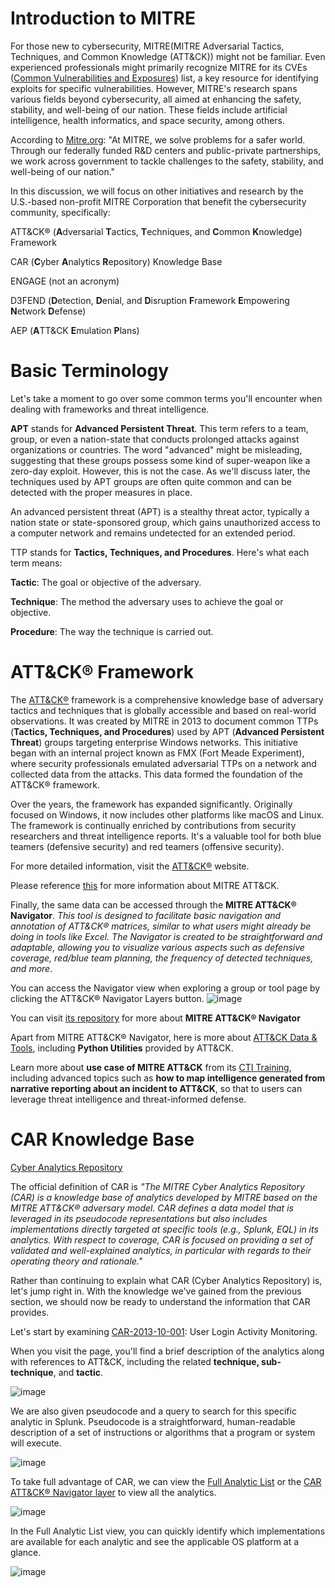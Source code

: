 # Introduction to MITRE

For those new to cybersecurity, MITRE(MITRE Adversarial Tactics, Techniques, and Common Knowledge (ATT&CK)) might not be familiar. Even experienced professionals might primarily recognize MITRE for its CVEs ([Common Vulnerabilities and Exposures](https://cve.mitre.org/)) list, a key resource for identifying exploits for specific vulnerabilities. However, MITRE's research spans various fields beyond cybersecurity, all aimed at enhancing the safety, stability, and well-being of our nation. These fields include artificial intelligence, health informatics, and space security, among others.

According to [Mitre.org](https://www.mitre.org/who-we-are): "At MITRE, we solve problems for a safer world. Through our federally funded R&D centers and public-private partnerships, we work across government to tackle challenges to the safety, stability, and well-being of our nation."

In this discussion, we will focus on other initiatives and research by the U.S.-based non-profit MITRE Corporation that benefit the cybersecurity community, specifically:

ATT&CK® (**A**dversarial **T**actics, **T**echniques, and **C**ommon **K**nowledge) Framework

CAR (**C**yber **A**nalytics **R**epository) Knowledge Base

ENGAGE (not an acronym)

D3FEND (**D**etection, **D**enial, and **D**isruption **F**ramework **E**mpowering **N**etwork **D**efense)

AEP (**A**TT&CK **E**mulation **P**lans)

# Basic Terminology

Let's take a moment to go over some common terms you'll encounter when dealing with frameworks and threat intelligence.

**APT** stands for **Advanced Persistent Threat**. This term refers to a team, group, or even a nation-state that conducts prolonged attacks against organizations or countries. The word "advanced" might be misleading, suggesting that these groups possess some kind of super-weapon like a zero-day exploit. However, this is not the case. As we'll discuss later, the techniques used by APT groups are often quite common and can be detected with the proper measures in place. 

An advanced persistent threat (APT) is a stealthy threat actor, typically a nation state or state-sponsored group, which gains unauthorized access to a computer network and remains undetected for an extended period.

TTP stands for **Tactics, Techniques, and Procedures**. Here's what each term means:

**Tactic**: The goal or objective of the adversary.

**Technique**: The method the adversary uses to achieve the goal or objective.

**Procedure**: The way the technique is carried out.

# ATT&CK® Framework

The [ATT&CK®](https://attack.mitre.org/) framework is a comprehensive knowledge base of adversary tactics and techniques that is globally accessible and based on real-world observations. It was created by MITRE in 2013 to document common TTPs (**Tactics, Techniques, and Procedures**) used by APT (**Advanced Persistent Threat**) groups targeting enterprise Windows networks. This initiative began with an internal project known as FMX (Fort Meade Experiment), where security professionals emulated adversarial TTPs on a network and collected data from the attacks. This data formed the foundation of the ATT&CK® framework.

Over the years, the framework has expanded significantly. Originally focused on Windows, it now includes other platforms like macOS and Linux. The framework is continually enriched by contributions from security researchers and threat intelligence reports. It's a valuable tool for both blue teamers (defensive security) and red teamers (offensive security).

For more detailed information, visit the [ATT&CK®](https://attack.mitre.org/) website.

Please reference [this](https://www.techtarget.com/searchsecurity/definition/MITRE-ATTCK-framework) for more information about MITRE ATT&CK.

Finally, the same data can be accessed through the **MITRE ATT&CK® Navigator**. *This tool is designed to facilitate basic navigation and annotation of ATT&CK® matrices, similar to what users might already be doing in tools like Excel. The Navigator is created to be straightforward and adaptable, allowing you to visualize various aspects such as defensive coverage, red/blue team planning, the frequency of detected techniques, and more*.

You can access the Navigator view when exploring a group or tool page by clicking the ATT&CK® Navigator Layers button.
![image](https://github.com/user-attachments/assets/40527db0-50c9-4dca-9e75-89d5cbc18da2)

You can visit [its repository](https://github.com/mitre-attack/attack-navigator/) for more about **MITRE ATT&CK® Navigator**

Apart from MITRE ATT&CK® Navigator, here is more about [ATT&CK Data & Tools](https://attack.mitre.org/resources/attack-data-and-tools/), including **Python Utilities** provided by ATT&CK.

Learn more about **use case of MITRE ATT&CK** from its [CTI Training](https://attack.mitre.org/resources/learn-more-about-attack/training/cti/), including advanced topics such as **how to map intelligence generated from narrative reporting about an incident to ATT&CK**, so that to users can leverage threat intelligence and threat-informed defense.

# CAR Knowledge Base

[Cyber Analytics Repository](https://car.mitre.org/)

The official definition of CAR is *"The MITRE Cyber Analytics Repository (CAR) is a knowledge base of analytics developed by MITRE based on the MITRE ATT&CK® adversary model. CAR defines a data model that is leveraged in its pseudocode representations but also includes implementations directly targeted at specific tools (e.g., Splunk, EQL) in its analytics. With respect to coverage, CAR is focused on providing a set of validated and well-explained analytics, in particular with regards to their operating theory and rationale."*

Rather than continuing to explain what CAR (Cyber Analytics Repository) is, let's jump right in. With the knowledge we've gained from the previous section, we should now be ready to understand the information that CAR provides.

Let's start by examining [CAR-2013-10-001](https://car.mitre.org/analytics/CAR-2013-10-001/): User Login Activity Monitoring.

When you visit the page, you'll find a brief description of the analytics along with references to ATT&CK, including the related **technique, sub-technique**, and **tactic**.

![image](https://github.com/user-attachments/assets/6446635d-deb4-44eb-8117-9da73f2cb59b)

We are also given pseudocode and a query to search for this specific analytic in Splunk. Pseudocode is a straightforward, human-readable description of a set of instructions or algorithms that a program or system will execute.

![image](https://github.com/user-attachments/assets/51590591-7f96-4797-affe-d9dafdf381d1)

To take full advantage of CAR, we can view the [Full Analytic List](https://car.mitre.org/analytics/) or the [CAR ATT&CK® Navigator layer](https://mitre-attack.github.io/attack-navigator/#layerURL=https://raw.githubusercontent.com/mitre-attack/car/master/docs/coverage/car_analytic_coverage_04_05_2022.json) to view all the analytics.

![image](https://github.com/user-attachments/assets/0fb7d64b-e47a-4ac5-b568-69be4ed93f72)

In the Full Analytic List view, you can quickly identify which implementations are available for each analytic and see the applicable OS platform at a glance.

![image](https://github.com/user-attachments/assets/b56e516b-d3e6-4eba-94d4-b27d20df318f)



